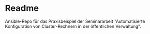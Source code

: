 # Readme

Ansible-Repo für das Praxisbeispiel der Seminararbeit "Automatisierte Konfiguration von Cluster-Rechnern in der öffentlichen Verwaltung".
